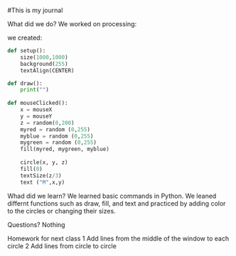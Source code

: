 #This is my journal

What did we do?
We worked on processing:

we created:
```.py
def setup():
    size(1000,1000)
    background(255)
    textAlign(CENTER)

def draw():
    print("")
    
def mouseClicked():
    x = mouseX
    y = mouseY
    z = random(0,200)
    myred = random (0,255)
    myblue = random (0,255)
    mygreen = random (0,255)
    fill(myred, mygreen, myblue)
    
    circle(x, y, z)
    fill(0)
    textSize(z/3)
    text ("M",x,y)


```

Whad did we learn?
We learned basic commands in Python. We leaned differnt functions such as draw, fill, and text and practiced by adding color to the circles or changing their sizes.

Questions?
Nothing

Homework for next class
1 Add lines from the middle of the window to each circle
2 Add lines from circle to circle
